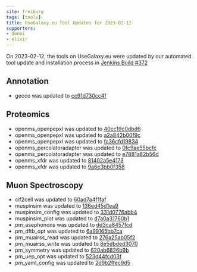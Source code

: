 ```yaml
---
site: freiburg
tags: [tools]
title: UseGalaxy.eu Tool Updates for 2023-02-12
supporters:
- denbi
- elixir
---
```


On 2023-02-12, the tools on UseGalaxy.eu were updated by our automated tool update and installation process in [Jenkins Build #372](https://build.galaxyproject.eu/job/usegalaxy-eu/job/install-tools/#372/)


## Annotation

- gecco was updated to [cc91d730cc4f](https://toolshed.g2.bx.psu.edu/view/althonos/gecco/cc91d730cc4f)

## Proteomics

- openms_openpepxl was updated to [40cc19c0dbd6](https://toolshed.g2.bx.psu.edu/view/galaxyp/openms_openpepxl/40cc19c0dbd6)
- openms_openpepxl was updated to [a2a842b00f9c](https://toolshed.g2.bx.psu.edu/view/galaxyp/openms_openpepxl/a2a842b00f9c)
- openms_openpepxl was updated to [fc36cfd19834](https://toolshed.g2.bx.psu.edu/view/galaxyp/openms_openpepxl/fc36cfd19834)
- openms_percolatoradapter was updated to [0fc9ae55bcfc](https://toolshed.g2.bx.psu.edu/view/galaxyp/openms_percolatoradapter/0fc9ae55bcfc)
- openms_percolatoradapter was updated to [e7881a82b56d](https://toolshed.g2.bx.psu.edu/view/galaxyp/openms_percolatoradapter/e7881a82b56d)
- openms_xfdr was updated to [81402a5e4173](https://toolshed.g2.bx.psu.edu/view/galaxyp/openms_xfdr/81402a5e4173)
- openms_xfdr was updated to [9a6e3bb0f358](https://toolshed.g2.bx.psu.edu/view/galaxyp/openms_xfdr/9a6e3bb0f358)

## Muon Spectroscopy

- cif2cell was updated to [60ad7a4f1faf](https://toolshed.g2.bx.psu.edu/view/muon-spectroscopy-computational-project/cif2cell/60ad7a4f1faf)
- muspinsim was updated to [136ed45d1ea9](https://toolshed.g2.bx.psu.edu/view/muon-spectroscopy-computational-project/muspinsim/136ed45d1ea9)
- muspinsim_config was updated to [331d0776abb4](https://toolshed.g2.bx.psu.edu/view/muon-spectroscopy-computational-project/muspinsim_config/331d0776abb4)
- muspinsim_plot was updated to [d7a0a31760b1](https://toolshed.g2.bx.psu.edu/view/muon-spectroscopy-computational-project/muspinsim_plot/d7a0a31760b1)
- pm_asephonons was updated to [dd3ca8457fcd](https://toolshed.g2.bx.psu.edu/view/muon-spectroscopy-computational-project/pm_asephonons/dd3ca8457fcd)
- pm_dftb_opt was updated to [6a99165bb7ca](https://toolshed.g2.bx.psu.edu/view/muon-spectroscopy-computational-project/pm_dftb_opt/6a99165bb7ca)
- pm_muairss_read was updated to [276a25ab05f2](https://toolshed.g2.bx.psu.edu/view/muon-spectroscopy-computational-project/pm_muairss_read/276a25ab05f2)
- pm_muairss_write was updated to [8e5dbded3070](https://toolshed.g2.bx.psu.edu/view/muon-spectroscopy-computational-project/pm_muairss_write/8e5dbded3070)
- pm_symmetry was updated to [620ab6826b9b](https://toolshed.g2.bx.psu.edu/view/muon-spectroscopy-computational-project/pm_symmetry/620ab6826b9b)
- pm_uep_opt was updated to [523d44fcd03f](https://toolshed.g2.bx.psu.edu/view/muon-spectroscopy-computational-project/pm_uep_opt/523d44fcd03f)
- pm_yaml_config was updated to [2d9b2ffec9d5](https://toolshed.g2.bx.psu.edu/view/muon-spectroscopy-computational-project/pm_yaml_config/2d9b2ffec9d5)

